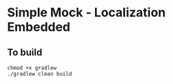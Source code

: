 # Simple Mock - Localization Embedded

## To build

```shell
chmod +x gradlew
./gradlew clean build
```